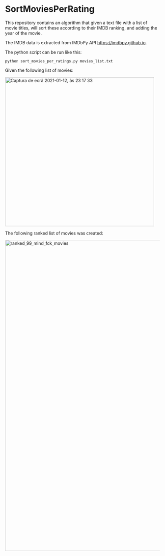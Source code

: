 # SortMoviesPerRating

This repository contains an algorithm that given a text file with a list of movie titles, will sort these according to their IMDB ranking, and adding the year of the movie.

The IMDB data is extracted from IMDbPy API https://imdbpy.github.io.

The python script can be run like this:

```
python sort_movies_per_ratings.py movies_list.txt
```

Given the following list of movies:

<img width="485" alt="Captura de ecrã 2021-01-12, às 23 17 33" src="https://user-images.githubusercontent.com/25267873/104386111-58b34e00-552c-11eb-8074-41cdedecbb92.png">


The following ranked list of movies was created:

<img width="1012" alt="ranked_99_mind_fck_movies" src="https://user-images.githubusercontent.com/25267873/104385259-cfe7e280-552a-11eb-8b37-22c120c519a4.png">
